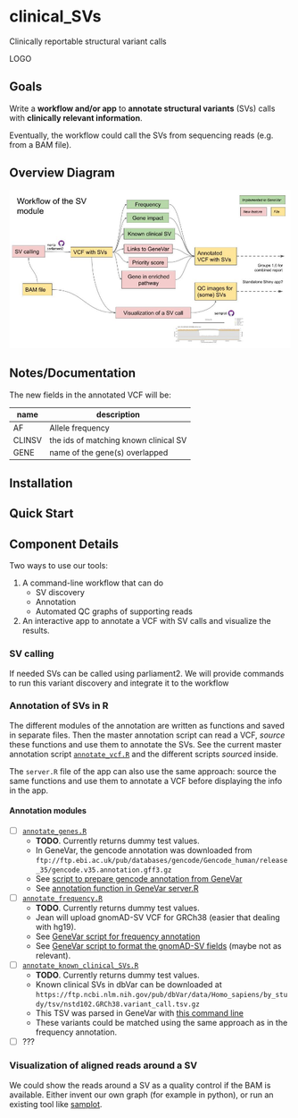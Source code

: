 # clinical_SVs

Clinically reportable structural variant calls

LOGO

## Goals

Write a **workflow and/or app** to **annotate structural variants** (SVs) calls with **clinically relevant information**.

Eventually, the workflow could call the SVs from sequencing reads (e.g. from a BAM file).

## Overview Diagram

![](sv-clinic-workflow.jpg)

## Notes/Documentation

The new fields in the annotated VCF will be:

| name   | description                           |
|--------|---------------------------------------|
| AF     | Allele frequency                      |
| CLINSV | the ids of matching known clinical SV |
| GENE   | name of the gene(s) overlapped        |

## Installation

## Quick Start

## Component Details

Two ways to use our tools:

1. A command-line workflow that can do
   - SV discovery
   - Annotation
   - Automated QC graphs of supporting reads
1. An interactive app to annotate a VCF with SV calls and visualize the results.

### SV calling

If needed SVs can be called using parliament2. 
We will provide commands to run this variant discovery and integrate it to the workflow

### Annotation of SVs in R

The different modules of the annotation are written as functions and saved in separate files.
Then the master annotation script can read a VCF, *source* these functions and use them to annotate the SVs. 
See the current master annotation script [`annotate_vcf.R`](annotate_vcf.R) and the different scripts *source*d inside.

The `server.R` file of the app can also use the same approach: source the same functions and use them to annotate a VCF before displaying the info in the app.

#### Annotation modules

- [ ] [`annotate_genes.R`](annotate_genes.R) 
   - **TODO**. Currently returns dummy test values.
   - In GeneVar, the gencode annotation was downloaded from `ftp://ftp.ebi.ac.uk/pub/databases/gencode/Gencode_human/release_35/gencode.v35.annotation.gff3.gz`
   - See [script to prepare gencode annotation from GeneVar](https://github.com/collaborativebioinformatics/GeneVar/blob/whole-genome/scripts/prepare_gencode.R)
   - See [annotation function in GeneVar server.R](https://github.com/collaborativebioinformatics/GeneVar/blob/3db5b83f0c61e4aa1ab80022b32864cb8b623017/shinyapp/server.R#L32-L56)
- [ ] [`annotate_frequency.R`](annotate_frequency.R) 
   - **TODO**. Currently returns dummy test values.
   - Jean will upload gnomAD-SV VCF for GRCh38 (easier that dealing with hg19).
   - See [GeneVar script for frequency annotation](https://github.com/collaborativebioinformatics/GeneVar/blob/whole-genome/scripts/annotate_freq.R)
   - See [GeneVar script to format the gnomAD-SV fields](https://github.com/collaborativebioinformatics/GeneVar/blob/whole-genome/scripts/prepare_gnomadsv_freq.R) (maybe not as relevant).
- [ ] [`annotate_known_clinical_SVs.R`](annotate_known_clinical_SVs.R)
   - **TODO**. Currently returns dummy test values.
   - Known clinical SVs in dbVar can be downloaded at `https://ftp.ncbi.nlm.nih.gov/pub/dbVar/data/Homo_sapiens/by_study/tsv/nstd102.GRCh38.variant_call.tsv.gz`
   - This TSV was parsed in GeneVar with [this command line](https://github.com/collaborativebioinformatics/GeneVar/blob/3db5b83f0c61e4aa1ab80022b32864cb8b623017/scripts/Snakefile#L123-L127)
   - These variants could be matched using the same approach as in the frequency annotation.
- [ ] ???

### Visualization of aligned reads around a SV

We could show the reads around a SV as a quality control if the BAM is available.
Either invent our own graph (for example in python), or run an existing tool like [samplot](https://github.com/ryanlayer/samplot).
